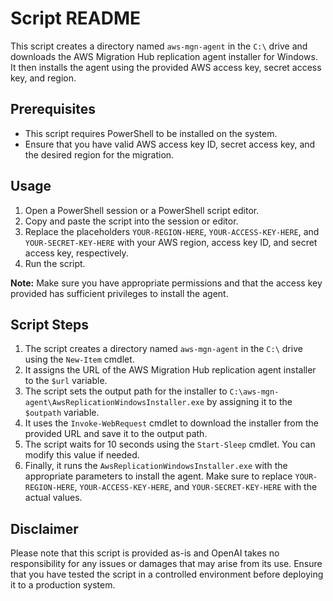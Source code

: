 # Script README

This script creates a directory named `aws-mgn-agent` in the `C:\` drive and downloads the AWS Migration Hub replication agent installer for Windows. It then installs the agent using the provided AWS access key, secret access key, and region.

## Prerequisites

- This script requires PowerShell to be installed on the system.
- Ensure that you have valid AWS access key ID, secret access key, and the desired region for the migration.

## Usage

1. Open a PowerShell session or a PowerShell script editor.
2. Copy and paste the script into the session or editor.
3. Replace the placeholders `YOUR-REGION-HERE`, `YOUR-ACCESS-KEY-HERE`, and `YOUR-SECRET-KEY-HERE` with your AWS region, access key ID, and secret access key, respectively.
4. Run the script.

**Note:** Make sure you have appropriate permissions and that the access key provided has sufficient privileges to install the agent.

## Script Steps

1. The script creates a directory named `aws-mgn-agent` in the `C:\` drive using the `New-Item` cmdlet.
2. It assigns the URL of the AWS Migration Hub replication agent installer to the `$url` variable.
3. The script sets the output path for the installer to `C:\aws-mgn-agent\AwsReplicationWindowsInstaller.exe` by assigning it to the `$outpath` variable.
4. It uses the `Invoke-WebRequest` cmdlet to download the installer from the provided URL and save it to the output path.
5. The script waits for 10 seconds using the `Start-Sleep` cmdlet. You can modify this value if needed.
6. Finally, it runs the `AwsReplicationWindowsInstaller.exe` with the appropriate parameters to install the agent. Make sure to replace `YOUR-REGION-HERE`, `YOUR-ACCESS-KEY-HERE`, and `YOUR-SECRET-KEY-HERE` with the actual values.

## Disclaimer

Please note that this script is provided as-is and OpenAI takes no responsibility for any issues or damages that may arise from its use. Ensure that you have tested the script in a controlled environment before deploying it to a production system.
